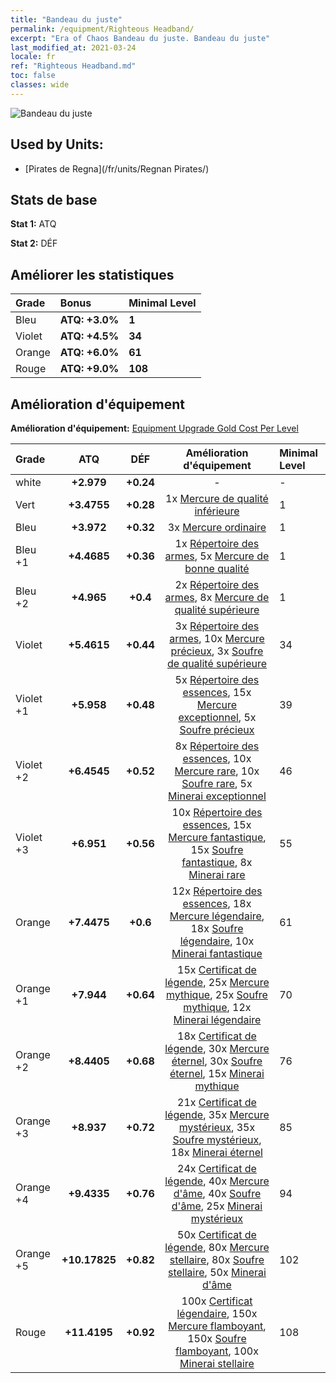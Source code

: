 ```yaml
---
title: "Bandeau du juste"
permalink: /equipment/Righteous Headband/
excerpt: "Era of Chaos Bandeau du juste. Bandeau du juste"
last_modified_at: 2021-03-24
locale: fr
ref: "Righteous Headband.md"
toc: false
classes: wide
---
```


  ![Bandeau du juste](/images/e/e_99013.png)

## Used by Units:

* [Pirates de Regna](/fr/units/Regnan Pirates/) 


## Stats de base
 **Stat 1:** ATQ

 **Stat 2:** DÉF

## Améliorer les statistiques

  |     Grade    |   Bonus | Minimal Level | 
  |:-------------|:--------|:--------------| 
  | Bleu | **ATQ: +3.0%** | **1** | 
  | Violet | **ATQ: +4.5%** | **34** | 
  | Orange | **ATQ: +6.0%** | **61** | 
  | Rouge | **ATQ: +9.0%** | **108** | 


## Amélioration d'équipement
 **Amélioration d'équipement:** [Equipment Upgrade Gold Cost Per Level](/equipment/EquipmentUpgradeCostPerLevel/) 

  |          Grade      | ATQ | DÉF | Amélioration d'équipement | Minimal Level |
  |:--------------------|:---------:|:---------:|:----------------:|:--------------|
  | white | **+2.979** | **+0.24** | - | - |
  | Vert | **+3.4755** | **+0.28** | 1x [Mercure de qualité inférieure](/fr/Items/mat_2/) | 1 |
  | Bleu | **+3.972** | **+0.32** | 3x [Mercure ordinaire](/fr/Items/mat_8/) | 1 |
  | Bleu +1 | **+4.4685** | **+0.36** | 1x [Répertoire des armes](/fr/Items/mat_18/), 5x [Mercure de bonne qualité](/fr/Items/mat_14/) | 1 |
  | Bleu +2 | **+4.965** | **+0.4** | 2x [Répertoire des armes](/fr/Items/mat_25/), 8x [Mercure de qualité supérieure](/fr/Items/mat_21/) | 1 |
  | Violet | **+5.4615** | **+0.44** | 3x [Répertoire des armes](/fr/Items/mat_32/), 10x [Mercure précieux](/fr/Items/mat_28/), 3x [Soufre de qualité supérieure](/fr/Items/mat_22/) | 34 |
  | Violet +1 | **+5.958** | **+0.48** | 5x [Répertoire des essences](/fr/Items/mat_39/), 15x [Mercure exceptionnel](/fr/Items/mat_35/), 5x [Soufre précieux](/fr/Items/mat_29/) | 39 |
  | Violet +2 | **+6.4545** | **+0.52** | 8x [Répertoire des essences](/fr/Items/mat_46/), 10x [Mercure rare](/fr/Items/mat_42/), 10x [Soufre rare](/fr/Items/mat_43/), 5x [Minerai exceptionnel](/fr/Items/mat_33/) | 46 |
  | Violet +3 | **+6.951** | **+0.56** | 10x [Répertoire des essences](/fr/Items/mat_53/), 15x [Mercure fantastique](/fr/Items/mat_49/), 15x [Soufre fantastique](/fr/Items/mat_50/), 8x [Minerai rare](/fr/Items/mat_40/) | 55 |
  | Orange | **+7.4475** | **+0.6** | 12x [Répertoire des essences](/fr/Items/mat_60/), 18x [Mercure légendaire](/fr/Items/mat_56/), 18x [Soufre légendaire](/fr/Items/mat_57/), 10x [Minerai fantastique](/fr/Items/mat_47/) | 61 |
  | Orange +1 | **+7.944** | **+0.64** | 15x [Certificat de légende](/fr/Items/mat_67/), 25x [Mercure mythique](/fr/Items/mat_63/), 25x [Soufre mythique](/fr/Items/mat_64/), 12x [Minerai légendaire](/fr/Items/mat_54/) | 70 |
  | Orange +2 | **+8.4405** | **+0.68** | 18x [Certificat de légende](/fr/Items/mat_74/), 30x [Mercure éternel](/fr/Items/mat_70/), 30x [Soufre éternel](/fr/Items/mat_71/), 15x [Minerai mythique](/fr/Items/mat_61/) | 76 |
  | Orange +3 | **+8.937** | **+0.72** | 21x [Certificat de légende](/fr/Items/mat_81/), 35x [Mercure mystérieux](/fr/Items/mat_77/), 35x [Soufre mystérieux](/fr/Items/mat_78/), 18x [Minerai éternel](/fr/Items/mat_68/) | 85 |
  | Orange +4 | **+9.4335** | **+0.76** | 24x [Certificat de légende](/fr/Items/mat_88/), 40x [Mercure d'âme](/fr/Items/mat_84/), 40x [Soufre d'âme](/fr/Items/mat_85/), 25x [Minerai mystérieux](/fr/Items/mat_75/) | 94 |
  | Orange +5 | **+10.17825** | **+0.82** | 50x [Certificat de légende](/fr/Items/mat_95/), 80x [Mercure stellaire](/fr/Items/mat_91/), 80x [Soufre stellaire](/fr/Items/mat_92/), 50x [Minerai d'âme](/fr/Items/mat_82/) | 102 |
  | Rouge | **+11.4195** | **+0.92** | 100x [Certificat légendaire](/fr/Items/mat_102/), 150x [Mercure flamboyant](/fr/Items/mat_98/), 150x [Soufre flamboyant](/fr/Items/mat_99/), 100x [Minerai stellaire](/fr/Items/mat_89/) | 108 |

